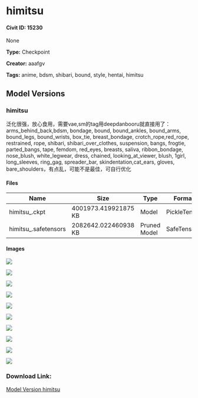 # himitsu

#### Civit ID: 15230

None

**Type:** Checkpoint

**Creator:** aaafgv

**Tags:** anime, bdsm, shibari, bound, style, hentai, himitsu

## Model Versions

### himitsu

<p>泛化很强，放心食用，需要vae,sm的tag用deepdanbooru就直接用了：arms_behind_back,bdsm, bondage, bound, bound_ankles, bound_arms, bound_legs, bound_wrists, box_tie, breast_bondage, crotch_rope,red_rope, restrained, rope, shibari, shibari_over_clothes, suspension, bangs, frogtie, parted_bangs, tape, femdom, red_eyes, breasts, saliva, ribbon_bondage, nose_blush, white_legwear, dress, chained, looking_at_viewer, blush, 1girl, long_sleeves, ring_gag, spreader_bar, skindentation,cat_ears, gloves, bare_shoulders，有点乱，可能不是最佳，可自行优化</p>

#### Files

| Name | Size | Type | Format | Download Url | AutoV1 | AutoV2 | SHA256 | CRC32 | BLAKE3 |
| --- | --- | --- | --- | --- | --- | --- | --- | --- | --- |
| himitsu_.ckpt | 4001973.419921875 KB | Model | PickleTensor | https://civitai.com/api/download/models/17938?type=Model&format=PickleTensor&size=full&fp=fp16 | E6FADC33 | EFAB7CCFA9 | EFAB7CCFA9CA3D042F37B4077CD90BAA6C30A11B286F8FE21B6D07D8EEA3E2C6 | BED5DD7C | 6BA51D3CE3D66B49B26EDB24D6B1D82C3F7747DB4DAFBF63D6F0664449CBE669 |
| himitsu_.safetensors | 2082642.022460938 KB | Pruned Model | SafeTensor | https://civitai.com/api/download/models/17938 | 90B2B8C1 | B06BEA3FEB | B06BEA3FEB0D30DB27F47FEEE4B27A624BD19D153E9B7EAA2B47E66C1CFDAF21 | AF7A318C | 65B9F527BA674AEAA1890F415B1DD75CE8CDA29BE6D84895283C201C9C28F297 |

#### Images

<p><img src="https://image.civitai.com/xG1nkqKTMzGDvpLrqFT7WA/1dba1b7a-775d-47ed-eafe-3a0917b11500/width=450/183708.jpeg" /></p>

<p><img src="https://image.civitai.com/xG1nkqKTMzGDvpLrqFT7WA/aeef06af-b416-4be5-03a0-a9ffab151300/width=450/229672.jpeg" /></p>

<p><img src="https://image.civitai.com/xG1nkqKTMzGDvpLrqFT7WA/32fcd010-add1-4fe3-cab7-6698b0fd0700/width=450/183724.jpeg" /></p>

<p><img src="https://image.civitai.com/xG1nkqKTMzGDvpLrqFT7WA/ec979d7a-c5ed-4828-e68a-d17638241200/width=450/183727.jpeg" /></p>

<p><img src="https://image.civitai.com/xG1nkqKTMzGDvpLrqFT7WA/1fe8cf42-5631-4a1b-3edb-62a3a3a74400/width=450/183726.jpeg" /></p>

<p><img src="https://image.civitai.com/xG1nkqKTMzGDvpLrqFT7WA/3698d73e-c4e9-4cc0-f4c8-0b7235204d00/width=450/183722.jpeg" /></p>

<p><img src="https://image.civitai.com/xG1nkqKTMzGDvpLrqFT7WA/025624fa-bf1b-4b04-2c84-066936c79c00/width=450/183721.jpeg" /></p>

<p><img src="https://image.civitai.com/xG1nkqKTMzGDvpLrqFT7WA/2a2a5656-311d-4db4-4128-3d6d5627d100/width=450/183720.jpeg" /></p>

<p><img src="https://image.civitai.com/xG1nkqKTMzGDvpLrqFT7WA/c6a93176-4fa0-4ae7-e7c3-e7e808202800/width=450/183714.jpeg" /></p>

<p><img src="https://image.civitai.com/xG1nkqKTMzGDvpLrqFT7WA/9cda962f-ffff-4153-390b-e8c21973df00/width=450/183713.jpeg" /></p>

### Download Link:

[Model Version himitsu](https://civitai.com/api/download/models/17938)

